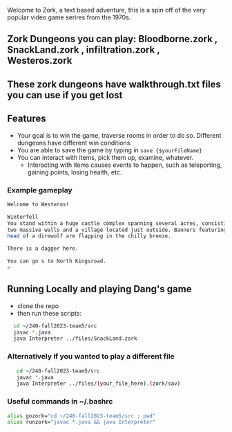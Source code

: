 
Welcome to Zork, a text based adventure, this is a spin off of the very popular video game serires from the 1970s. 

## Zork Dungeons you can play: Bloodborne.zork , SnackLand.zork , infiltration.zork , Westeros.zork  
## These zork dungeons have walkthrough.txt files you can use if you get lost

## Features
- Your goal is to win the game, traverse rooms in order to do so. Different dungeons have different win conditions.
- You are able to save the game by typing in `save {$yourFileName}`
- You can interact with items, pick them up, examine, whatever. 
  - Interacting with items causes events to happen, such as teleporting, gaining points, losing health, etc.

### Example gameplay
```bash
Welcome to Westeros!

Winterfell
You stand within a huge castle complex spanning several acres, consisting of
two massive walls and a village located just outside. Banners featuring the
head of a direwolf are flapping in the chilly breeze.

There is a dagger here.

You can go s to North Kingsroad.
> 
```
## Running Locally and playing Dang's game
  - clone the repo
  - then run these scripts:
 ```bash
   cd ~/240-fall2023-team5/src
   javac *.java
   java Interpreter ../files/SnackLand.zork 
   ```

### Alternatively if you wanted to play a different file
```bash
   cd ~/240-fall2023-team5/src
   javac *.java
   java Interpreter ../files/(your_file_here).(zork/sav)
   ```

### Useful commands in ~/.bashrc
```bash
alias gozork="cd ~/240-fall2023-team5/src ; pwd"
alias runzork="javac *.java && java Interpreter"
```
